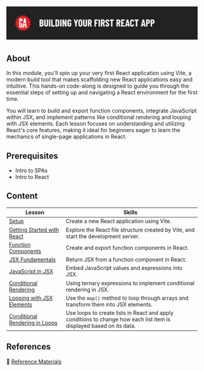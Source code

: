 # ![Building Your First React App](./assets/hero.png)

## About

In this module, you'll spin up your very first React application using Vite, a modern build tool that makes scaffolding new React applications easy and intuitive. This hands-on code-along is designed to guide you through the essential steps of setting up and navigating a React environment for the first time.

You will learn to build and export function components, integrate JavaScript within JSX, and implement patterns like conditional rendering and looping with JSX elements. Each lesson focuses on understanding and utilizing React's core features, making it ideal for beginners eager to learn the mechanics of single-page applications in React.

## Prerequisites

- Intro to SPAs
- Intro to React

## Content

| Lesson                                                                       | Skills                                                                                                               |
| ---------------------------------------------------------------------------- | -------------------------------------------------------------------------------------------------------------------- |
| [Setup](./setup/README.md)                                                   | Create a new React application using Vite.                                                                           |
| [Getting Started with React](./getting-started-with-react/README.md)         | Explore the React file structure created by Vite, and start the development server.                                  |
| [Function Components](./function-components/README.md)                       | Create and export function components in React.                                                                      |
| [JSX Fundamentals](./jsx-fundamentals/README.md)                             | Return JSX from a function component in React.                                                                       |
| [JavaScript in JSX](./javascript-in-jsx/README.md)                           | Embed JavaScript values and expressions into JSX.                                                                    |
| [Conditional Rendering](./conditional-rendering/README.md)                   | Using ternary expressions to implement conditional rendering in JSX.                                                 |
| [Looping with JSX Elements](./looping-with-jsx-elements/README.md)           | Use the `map()` method to loop through arrays and transform them into JSX elements.                                  |
| [Conditional Rendering in Loops](./conditional-rendering-in-loops/README.md) | Use loops to create lists in React and apply conditions to change how each list item is displayed based on its data. |

## References

📖 [Reference Materials](./references/README.md)
